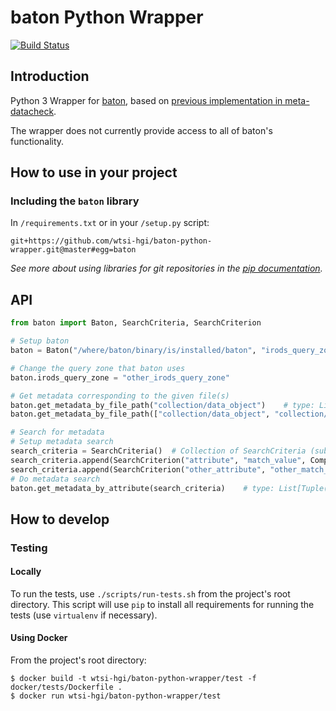 # baton Python Wrapper
[![Build Status](https://travis-ci.org/wtsi-hgi/baton-python-wrapper.svg)](https://travis-ci.org/wtsi-hgi/baton-python-wrapper)

## Introduction
Python 3 Wrapper for [baton](https://github.com/wtsi-npg/baton), based on [previous implementation in meta-datacheck](https://github.com/wtsi-hgi/metadata-check/blob/9cd5c41b0f2e254fc1d6249a14752bd428587bb7/irods_baton/baton_wrapper.py).

The wrapper does not currently provide access to all of baton's functionality.


## How to use in your project
### Including the `baton` library
In ``/requirements.txt`` or in your ``/setup.py`` script:
```
git+https://github.com/wtsi-hgi/baton-python-wrapper.git@master#egg=baton
```
*See more about using libraries for git repositories in the 
[pip documentation](https://pip.readthedocs.org/en/1.1/requirements.html#git).*


## API
```python
from baton import Baton, SearchCriteria, SearchCriterion

# Setup baton
baton = Baton("/where/baton/binary/is/installed/baton", "irods_query_zone")

# Change the query zone that baton uses
baton.irods_query_zone = "other_irods_query_zone"

# Get metadata corresponding to the given file(s)
baton.get_metadata_by_file_path("collection/data_object")    # type: List[Tuple(str, str)]:
baton.get_metadata_by_file_path(["collection/data_object", "collection/other_data_object_"])    # type: List[Tuple(str, str)]:

# Search for metadata
# Setup metadata search
search_criteria = SearchCriteria()  # Collection of SearchCriteria (subclass of `list`)
search_criteria.append(SearchCriterion("attribute", "match_value", ComparisonOperator.EQUALS))
search_criteria.append(SearchCriterion("other_attribute", "other_match_value", ComparisonOperator.LESS_THAN))
# Do metadata search
baton.get_metadata_by_attribute(search_criteria)    # type: List[Tuple(str, str)]:
```


## How to develop
### Testing
#### Locally
To run the tests, use ``./scripts/run-tests.sh`` from the project's root directory. This script will use ``pip`` to 
install all requirements for running the tests (use `virtualenv` if necessary).

#### Using Docker
From the project's root directory:
```
$ docker build -t wtsi-hgi/baton-python-wrapper/test -f docker/tests/Dockerfile .
$ docker run wtsi-hgi/baton-python-wrapper/test
```